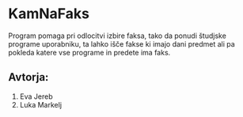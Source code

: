 # KamNaFaks
Program pomaga pri odlocitvi izbire faksa, tako da ponudi študjske programe uporabniku, ta lahko išče fakse ki imajo dani predmet ali pa pokleda katere vse programe in predete ima faks.

## Avtorja:
1. Eva Jereb
2. Luka Markelj

